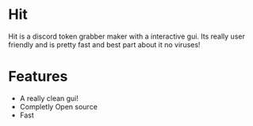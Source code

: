 # Hit
Hit is a discord token grabber maker with a interactive gui. Its really user friendly and is pretty fast and best part about it no viruses!

# Features

* A really clean gui!
* Completly Open source
* Fast
